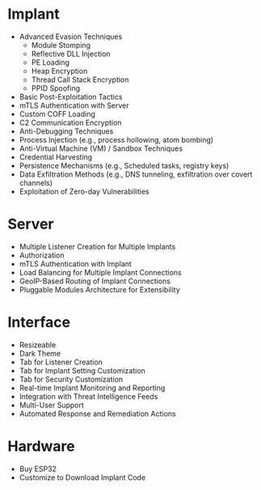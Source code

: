 # Implant

- Advanced Evasion Techniques
    - Module Stomping
    - Reflective DLL Injection
    - PE Loading
    - Heap Encryption
    - Thread Call Stack Encryption
    - PPID Spoofing
- Basic Post-Exploitation Tactics
- mTLS Authentication with Server
- Custom COFF Loading
- C2 Communication Encryption
- Anti-Debugging Techniques
- Process Injection (e.g., process hollowing, atom bombing)
- Anti-Virtual Machine (VM) / Sandbox Techniques
- Credential Harvesting
- Persistence Mechanisms (e.g., Scheduled tasks, registry keys)
- Data Exfiltration Methods (e.g., DNS tunneling, exfiltration over covert channels)
- Exploitation of Zero-day Vulnerabilities

# Server

- Multiple Listener Creation for Multiple Implants
- Authorization
- mTLS Authentication with Implant
- Load Balancing for Multiple Implant Connections
- GeoIP-Based Routing of Implant Connections
- Pluggable Modules Architecture for Extensibility

# Interface

- Resizeable
- Dark Theme
- Tab for Listener Creation
- Tab for Implant Setting Customization
- Tab for Security Customization
- Real-time Implant Monitoring and Reporting
- Integration with Threat Intelligence Feeds
- Multi-User Support
- Automated Response and Remediation Actions

# Hardware

- Buy ESP32
- Customize to Download Implant Code